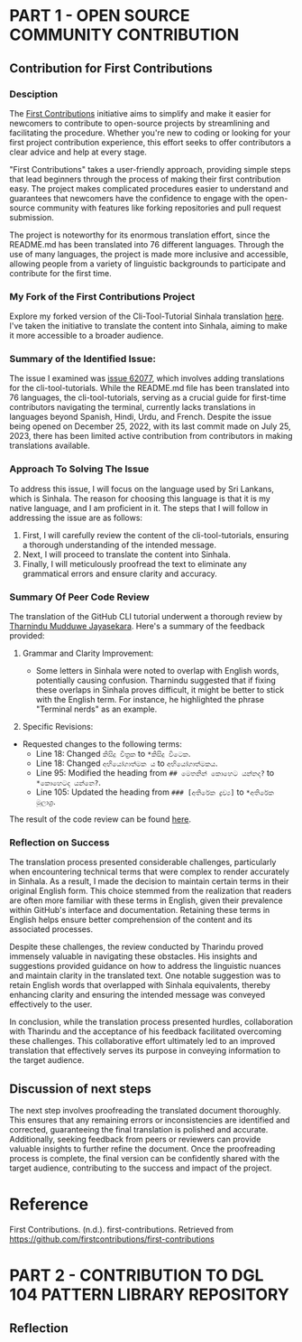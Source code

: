 # PART 1 - OPEN SOURCE COMMUNITY CONTRIBUTION

## Contribution for First Contributions 

### Desciption
The [First Contributions](https://github.com/firstcontributions/first-contributions) initiative aims to simplify and make it easier for newcomers to contribute to open-source projects by streamlining and facilitating the procedure. Whether you're new to coding or looking for your first project contribution experience, this effort seeks to offer contributors a clear advice and help at every stage.

"First Contributions" takes a user-friendly approach, providing simple steps that lead beginners through the process of making their first contribution easy. The project makes complicated procedures easier to understand and guarantees that newcomers have the confidence to engage with the open-source community with features like forking repositories and pull request submission.

The project is noteworthy for its enormous translation effort, since the README.md has been translated into 76 different languages. Through the use of many languages, the project is made more inclusive and accessible, allowing people from a variety of linguistic backgrounds to participate and contribute for the first time.

### My Fork of the First Contributions Project

Explore my forked version of the Cli-Tool-Tutorial Sinhala translation [here](https://github.com/nazrinzuwair/first-contributions/tree/cli-tool-tutorial-sinhala-translation). I've taken the initiative to translate the content into Sinhala, aiming to make it more accessible to a broader audience.


### Summary of the Identified Issue:

The issue I examined was [issue 62077](https://github.com/firstcontributions/first-contributions/issues/62077), which involves adding translations for the cli-tool-tutorials. While the README.md file has been translated into 76 languages, the cli-tool-tutorials, serving as a crucial guide for first-time contributors navigating the terminal, currently lacks translations in languages beyond Spanish, Hindi, Urdu, and French. Despite the issue being opened on December 25, 2022, with its last commit made on July 25, 2023, there has been limited active contribution from contributors in making translations available.


### Approach To Solving The Issue

To address this issue, I will focus on the language used by Sri Lankans, which is Sinhala. The reason for choosing this language is that it is my native language, and I am proficient in it. The steps that I will follow in addressing the issue are as follows:

   1. First, I will carefully review the content of the cli-tool-tutorials, ensuring a thorough understanding of the intended message.
   2. Next, I will proceed to translate the content into Sinhala.
   3. Finally, I will meticulously proofread the text to eliminate any grammatical errors and ensure clarity and accuracy.


### Summary Of Peer Code Review

The translation of the GitHub CLI tutorial underwent a thorough review by [Tharnindu Mudduwe Jayasekara](https://github.com/tharinduj31). Here's a summary of the feedback provided:

1. Grammar and Clarity Improvement:
   - Some letters in Sinhala were noted to overlap with English words, potentially causing confusion. Tharnindu suggested that if fixing these overlaps in Sinhala proves difficult, it might be better to stick with the English term. For instance, he highlighted the phrase "Terminal nerds" as an example.

2. Specific Revisions:
  - Requested changes to the following terms:
      -  Line 18: Changed `කිසිදු චිත්‍රක` to `*කිසිදු විටෙක`.
      -  Line 18: Changed `අභියෝගාත්මක ය` to `අභියෝගාත්මකය`.
      -  Line 95: Modified the heading from `## මෙතනින් කොහෙට යන්නද?` to `*කොහෙටද යන්නෙ?`.
      -  Line 105: Updated the heading from `### [අතිරේක ද්‍රව්‍ය]` to `*අතිරේක මූලාශ්‍ර`.

The result of the code review can be found [here](https://github.com/firstcontributions/first-contributions/pull/82798).


### Reflection on Success

The translation process presented considerable challenges, particularly when encountering technical terms that were complex to render accurately in Sinhala. As a result, I made the decision to maintain certain terms in their original English form. This choice stemmed from the realization that readers are often more familiar with these terms in English, given their prevalence within GitHub's interface and documentation. Retaining these terms in English helps ensure better comprehension of the content and its associated processes.

Despite these challenges, the review conducted by Tharindu proved immensely valuable in navigating these obstacles. His insights and suggestions provided guidance on how to address the linguistic nuances and maintain clarity in the translated text. One notable suggestion was to retain English words that overlapped with Sinhala equivalents, thereby enhancing clarity and ensuring the intended message was conveyed effectively to the user.

In conclusion, while the translation process presented hurdles, collaboration with Tharindu and the acceptance of his feedback facilitated overcoming these challenges. This collaborative effort ultimately led to an improved translation that effectively serves its purpose in conveying information to the target audience.


## Discussion of next steps

The next step involves proofreading the translated document thoroughly. This ensures that any remaining errors or inconsistencies are identified and corrected, guaranteeing the final translation is polished and accurate. Additionally, seeking feedback from peers or reviewers can provide valuable insights to further refine the document. Once the proofreading process is complete, the final version can be confidently shared with the target audience, contributing to the success and impact of the project.


# Reference
First Contributions. (n.d.). first-contributions. Retrieved from https://github.com/firstcontributions/first-contributions

# PART 2 - CONTRIBUTION TO DGL 104 PATTERN LIBRARY REPOSITORY

## Reflection

